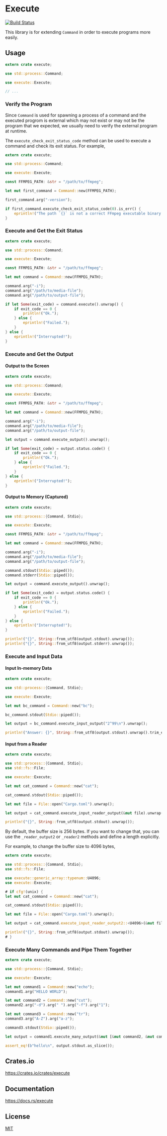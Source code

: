 Execute
====================

[![Build Status](https://travis-ci.org/magiclen/execute.svg?branch=master)](https://travis-ci.org/magiclen/execute)

This library is for extending `Command` in order to execute programs more easily.

## Usage

```rust
extern crate execute;

use std::process::Command;

use execute::Execute;

// ...
```

### Verify the Program

Since `Command` is used for spawning a process of a command and the executed progrom is external which may not exist or may not be the program that we expected, we usually need to verify the external program at runtime.

The `execute_check_exit_status_code` method can be used to execute a command and check its exit status. For example,

```rust
extern crate execute;

use std::process::Command;

use execute::Execute;

const FFMPEG_PATH: &str = "/path/to/ffmpeg";

let mut first_command = Command::new(FFMPEG_PATH);

first_command.arg("-version");

if first_command.execute_check_exit_status_code(0).is_err() {
    eprintln!("The path `{}` is not a correct FFmpeg executable binary file.", FFMPEG_PATH);
}
```

### Execute and Get the Exit Status

```rust
extern crate execute;

use std::process::Command;

use execute::Execute;

const FFMPEG_PATH: &str = "/path/to/ffmpeg";

let mut command = Command::new(FFMPEG_PATH);

command.arg("-i");
command.arg("/path/to/media-file");
command.arg("/path/to/output-file");

if let Some(exit_code) = command.execute().unwrap() {
    if exit_code == 0 {
        println!("Ok.");
    } else {
        eprintln!("Failed.");
    }
} else {
    eprintln!("Interrupted!");
}
```

### Execute and Get the Output

#### Output to the Screen

```rust
extern crate execute;

use std::process::Command;

use execute::Execute;

const FFMPEG_PATH: &str = "/path/to/ffmpeg";

let mut command = Command::new(FFMPEG_PATH);

command.arg("-i");
command.arg("/path/to/media-file");
command.arg("/path/to/output-file");

let output = command.execute_output().unwrap();

if let Some(exit_code) = output.status.code() {
    if exit_code == 0 {
        println!("Ok.");
    } else {
        eprintln!("Failed.");
    }
} else {
    eprintln!("Interrupted!");
}
```

#### Output to Memory (Captured)

```rust
extern crate execute;

use std::process::{Command, Stdio};

use execute::Execute;

const FFMPEG_PATH: &str = "/path/to/ffmpeg";

let mut command = Command::new(FFMPEG_PATH);

command.arg("-i");
command.arg("/path/to/media-file");
command.arg("/path/to/output-file");

command.stdout(Stdio::piped());
command.stderr(Stdio::piped());

let output = command.execute_output().unwrap();

if let Some(exit_code) = output.status.code() {
    if exit_code == 0 {
        println!("Ok.");
    } else {
        eprintln!("Failed.");
    }
} else {
    eprintln!("Interrupted!");
}

println!("{}", String::from_utf8(output.stdout).unwrap());
println!("{}", String::from_utf8(output.stderr).unwrap());
```

### Execute and Input Data

#### Input In-memory Data

```rust
extern crate execute;

use std::process::{Command, Stdio};

use execute::Execute;

let mut bc_command = Command::new("bc");

bc_command.stdout(Stdio::piped());

let output = bc_command.execute_input_output("2^99\n").unwrap();

println!("Answer: {}", String::from_utf8(output.stdout).unwrap().trim_end());
```

#### Input from a Reader

```rust
extern crate execute;

use std::process::{Command, Stdio};
use std::fs::File;

use execute::Execute;

let mut cat_command = Command::new("cat");

cat_command.stdout(Stdio::piped());

let mut file = File::open("Cargo.toml").unwrap();

let output = cat_command.execute_input_reader_output(&mut file).unwrap();

println!("{}", String::from_utf8(output.stdout).unwrap());
```

By default, the buffer size is 256 bytes. If you want to change that, you can use the `_reader_output2` or `_reader2` methods and define a length explicitly.

For example, to change the buffer size to 4096 bytes,

```rust
extern crate execute;

use std::process::{Command, Stdio};
use std::fs::File;

use execute::generic_array::typenum::U4096;
use execute::Execute;

# if cfg!(unix) {
let mut cat_command = Command::new("cat");

cat_command.stdout(Stdio::piped());

let mut file = File::open("Cargo.toml").unwrap();

let output = cat_command.execute_input_reader_output2::<U4096>(&mut file).unwrap();

println!("{}", String::from_utf8(output.stdout).unwrap());
# }
```

### Execute Many Commands and Pipe Them Together

```rust
extern crate execute;

use std::process::{Command, Stdio};

use execute::Execute;

let mut command1 = Command::new("echo");
command1.arg("HELLO WORLD");

let mut command2 = Command::new("cut");
command2.arg("-d").arg(" ").arg("-f").arg("1");

let mut command3 = Command::new("tr");
command3.arg("A-Z").arg("a-z");

command3.stdout(Stdio::piped());

let output = command1.execute_many_output(&mut [&mut command2, &mut command3]).unwrap();

assert_eq!(b"hello\n", output.stdout.as_slice());
```

## Crates.io

https://crates.io/crates/execute

## Documentation

https://docs.rs/execute

## License

[MIT](LICENSE)
